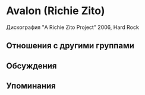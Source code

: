 # Avalon (Richie Zito)

Дискография
"A Richie Zito Project" 2006, Hard Rock

## Отношения с другими группами


## Обсуждения


## Упоминания

